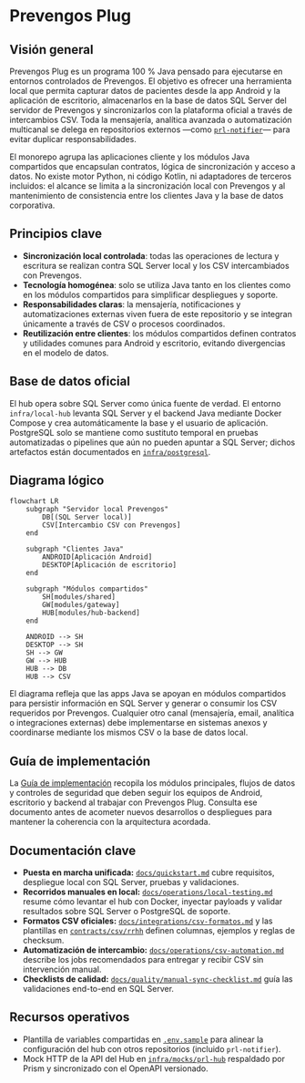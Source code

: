 # Prevengos Plug

## Visión general
Prevengos Plug es un programa 100 % Java pensado para ejecutarse en entornos controlados de Prevengos. El objetivo es ofrecer una herramienta local que permita capturar datos de pacientes desde la app Android y la aplicación de escritorio, almacenarlos en la base de datos SQL Server del servidor de Prevengos y sincronizarlos con la plataforma oficial a través de intercambios CSV. Toda la mensajería, analítica avanzada o automatización multicanal se delega en repositorios externos —como [`prl-notifier`](https://github.com/prevengos/prl-notifier)— para evitar duplicar responsabilidades.

El monorepo agrupa las aplicaciones cliente y los módulos Java compartidos que encapsulan contratos, lógica de sincronización y acceso a datos. No existe motor Python, ni código Kotlin, ni adaptadores de terceros incluidos: el alcance se limita a la sincronización local con Prevengos y al mantenimiento de consistencia entre los clientes Java y la base de datos corporativa.

## Principios clave
- **Sincronización local controlada**: todas las operaciones de lectura y escritura se realizan contra SQL Server local y los CSV intercambiados con Prevengos.
- **Tecnología homogénea**: solo se utiliza Java tanto en los clientes como en los módulos compartidos para simplificar despliegues y soporte.
- **Responsabilidades claras**: la mensajería, notificaciones y automatizaciones externas viven fuera de este repositorio y se integran únicamente a través de CSV o procesos coordinados.
- **Reutilización entre clientes**: los módulos compartidos definen contratos y utilidades comunes para Android y escritorio, evitando divergencias en el modelo de datos.

## Base de datos oficial

El hub opera sobre SQL Server como única fuente de verdad. El entorno
`infra/local-hub` levanta SQL Server y el backend Java mediante Docker Compose y
crea automáticamente la base y el usuario de aplicación. PostgreSQL solo se
mantiene como sustituto temporal en pruebas automatizadas o pipelines que aún no
pueden apuntar a SQL Server; dichos artefactos están documentados en
[`infra/postgresql`](infra/postgresql/README.md).

## Diagrama lógico
```mermaid
flowchart LR
    subgraph "Servidor local Prevengos"
        DB[(SQL Server local)]
        CSV[Intercambio CSV con Prevengos]
    end

    subgraph "Clientes Java"
        ANDROID[Aplicación Android]
        DESKTOP[Aplicación de escritorio]
    end

    subgraph "Módulos compartidos"
        SH[modules/shared]
        GW[modules/gateway]
        HUB[modules/hub-backend]
    end

    ANDROID --> SH
    DESKTOP --> SH
    SH --> GW
    GW --> HUB
    HUB --> DB
    HUB --> CSV
```

El diagrama refleja que las apps Java se apoyan en módulos compartidos para persistir información en SQL Server y generar o consumir los CSV requeridos por Prevengos. Cualquier otro canal (mensajería, email, analítica o integraciones externas) debe implementarse en sistemas anexos y coordinarse mediante los mismos CSV o la base de datos local.

## Guía de implementación

La [Guía de implementación](docs/guia-de-implementacion.md) recopila los módulos principales, flujos de datos y controles de seguridad que deben seguir los equipos de Android, escritorio y backend al trabajar con Prevengos Plug. Consulta ese documento antes de acometer nuevos desarrollos o despliegues para mantener la coherencia con la arquitectura acordada.

## Documentación clave

- **Puesta en marcha unificada:** [`docs/quickstart.md`](docs/quickstart.md) cubre requisitos, despliegue local con SQL Server, pruebas y validaciones.
- **Recorridos manuales en local:** [`docs/operations/local-testing.md`](docs/operations/local-testing.md) resume cómo levantar el hub con Docker, inyectar payloads y validar resultados sobre SQL Server o PostgreSQL de soporte.
- **Formatos CSV oficiales:** [`docs/integrations/csv-formatos.md`](docs/integrations/csv-formatos.md) y las plantillas en [`contracts/csv/rrhh`](contracts/csv/rrhh/README.md) definen columnas, ejemplos y reglas de checksum.
- **Automatización de intercambio:** [`docs/operations/csv-automation.md`](docs/operations/csv-automation.md) describe los jobs recomendados para entregar y recibir CSV sin intervención manual.
- **Checklists de calidad:** [`docs/quality/manual-sync-checklist.md`](docs/quality/manual-sync-checklist.md) guía las validaciones end-to-end en SQL Server.

## Recursos operativos

- Plantilla de variables compartidas en [`.env.sample`](./.env.sample) para alinear la configuración del hub con otros repositorios (incluido `prl-notifier`).
- Mock HTTP de la API del Hub en [`infra/mocks/prl-hub`](infra/mocks/prl-hub) respaldado por Prism y sincronizado con el OpenAPI versionado.
